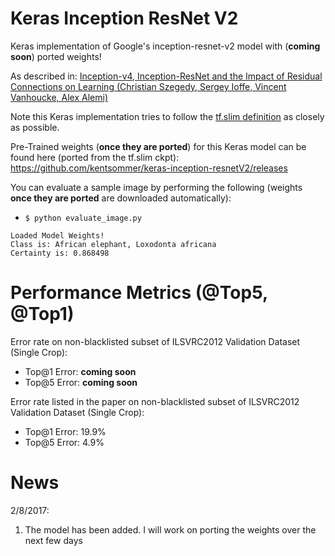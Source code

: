 # Keras Inception ResNet V2
Keras implementation of Google's inception-resnet-v2 model with (**coming soon**) ported weights!

As described in:
[Inception-v4, Inception-ResNet and the Impact of Residual Connections on Learning (Christian Szegedy, Sergey Ioffe, Vincent Vanhoucke, Alex Alemi)](https://arxiv.org/abs/1602.07261)

Note this Keras implementation tries to follow the [tf.slim definition](https://github.com/tensorflow/models/blob/master/slim/nets/inception_resnet_v2.py) as closely as possible.

Pre-Trained weights (**once they are ported**) for this Keras model can be found here (ported from the tf.slim ckpt): https://github.com/kentsommer/keras-inception-resnetV2/releases

You can evaluate a sample image by performing the following (weights **once they are ported** are downloaded automatically):
* ```$ python evaluate_image.py```
```
Loaded Model Weights!
Class is: African elephant, Loxodonta africana
Certainty is: 0.868498
```

# Performance Metrics (@Top5, @Top1)

Error rate on non-blacklisted subset of ILSVRC2012 Validation Dataset (Single Crop):
* Top@1 Error: **coming soon**
* Top@5 Error: **coming soon**

Error rate listed in the paper on non-blacklisted subset of ILSVRC2012 Validation Dataset (Single Crop):
* Top@1 Error: 19.9%
* Top@5 Error: 4.9%

# News
2/8/2017:

1. The model has been added. I will work on porting the weights over the next few days
